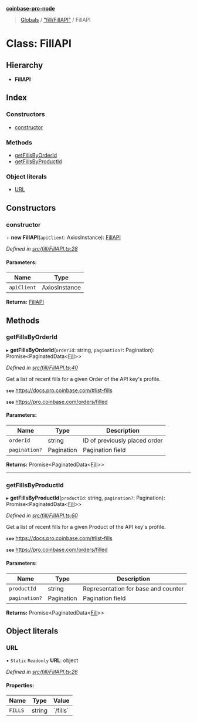 **[coinbase-pro-node](../README.md)**

> [Globals](../globals.md) / ["fill/FillAPI"](../modules/_fill_fillapi_.md) / FillAPI

# Class: FillAPI

## Hierarchy

- **FillAPI**

## Index

### Constructors

- [constructor](_fill_fillapi_.fillapi.md#constructor)

### Methods

- [getFillsByOrderId](_fill_fillapi_.fillapi.md#getfillsbyorderid)
- [getFillsByProductId](_fill_fillapi_.fillapi.md#getfillsbyproductid)

### Object literals

- [URL](_fill_fillapi_.fillapi.md#url)

## Constructors

### constructor

\+ **new FillAPI**(`apiClient`: AxiosInstance): [FillAPI](_fill_fillapi_.fillapi.md)

_Defined in [src/fill/FillAPI.ts:28](https://github.com/bennycode/coinbase-pro-node/blob/ee94ab6/src/fill/FillAPI.ts#L28)_

#### Parameters:

| Name        | Type          |
| ----------- | ------------- |
| `apiClient` | AxiosInstance |

**Returns:** [FillAPI](_fill_fillapi_.fillapi.md)

## Methods

### getFillsByOrderId

▸ **getFillsByOrderId**(`orderId`: string, `pagination?`: Pagination): Promise\<PaginatedData\<[Fill](../interfaces/_fill_fillapi_.fill.md)>>

_Defined in [src/fill/FillAPI.ts:40](https://github.com/bennycode/coinbase-pro-node/blob/ee94ab6/src/fill/FillAPI.ts#L40)_

Get a list of recent fills for a given Order of the API key's profile.

**`see`** https://docs.pro.coinbase.com/#list-fills

**`see`** https://pro.coinbase.com/orders/filled

#### Parameters:

| Name          | Type       | Description                   |
| ------------- | ---------- | ----------------------------- |
| `orderId`     | string     | ID of previously placed order |
| `pagination?` | Pagination | Pagination field              |

**Returns:** Promise\<PaginatedData\<[Fill](../interfaces/_fill_fillapi_.fill.md)>>

---

### getFillsByProductId

▸ **getFillsByProductId**(`productId`: string, `pagination?`: Pagination): Promise\<PaginatedData\<[Fill](../interfaces/_fill_fillapi_.fill.md)>>

_Defined in [src/fill/FillAPI.ts:60](https://github.com/bennycode/coinbase-pro-node/blob/ee94ab6/src/fill/FillAPI.ts#L60)_

Get a list of recent fills for a given Product of the API key's profile.

**`see`** https://docs.pro.coinbase.com/#list-fills

**`see`** https://pro.coinbase.com/orders/filled

#### Parameters:

| Name          | Type       | Description                         |
| ------------- | ---------- | ----------------------------------- |
| `productId`   | string     | Representation for base and counter |
| `pagination?` | Pagination | Pagination field                    |

**Returns:** Promise\<PaginatedData\<[Fill](../interfaces/_fill_fillapi_.fill.md)>>

## Object literals

### URL

▪ `Static` `Readonly` **URL**: object

_Defined in [src/fill/FillAPI.ts:26](https://github.com/bennycode/coinbase-pro-node/blob/ee94ab6/src/fill/FillAPI.ts#L26)_

#### Properties:

| Name    | Type   | Value      |
| ------- | ------ | ---------- |
| `FILLS` | string | \`/fills\` |
